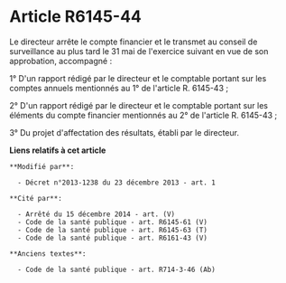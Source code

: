 # Article R6145-44

Le directeur arrête le compte financier et le transmet au conseil de surveillance au plus tard le 31 mai de l'exercice
suivant en vue de son approbation, accompagné :

1° D'un rapport rédigé par le directeur et le comptable portant sur les comptes annuels mentionnés au 1° de l'article R.
6145-43 ; 

2° D'un rapport rédigé par le directeur et le comptable portant sur les éléments du compte financier mentionnés au 2° de
l'article R. 6145-43 ;

3° Du projet d'affectation des résultats, établi par le directeur.

**Liens relatifs à cet article**

	**Modifié par**:

	  - Décret n°2013-1238 du 23 décembre 2013 - art. 1

	**Cité par**:

	  - Arrêté du 15 décembre 2014 - art. (V)
	  - Code de la santé publique - art. R6145-61 (V)
	  - Code de la santé publique - art. R6145-63 (T)
	  - Code de la santé publique - art. R6161-43 (V)

	**Anciens textes**:

	  - Code de la santé publique - art. R714-3-46 (Ab)
